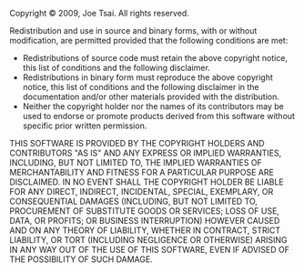 Copyright © 2009, Joe Tsai. All rights reserved.

Redistribution and use in source and binary forms, with or without
modification, are permitted provided that the following conditions are met:

* Redistributions of source code must retain the above copyright notice, this 
list of conditions and the following disclaimer.
* Redistributions in binary form must reproduce the above copyright notice, 
this list of conditions and the following disclaimer in the documentation and/or 
other materials provided with the distribution.
* Neither the copyright holder nor the names of its contributors may be used to 
endorse or promote products derived from this software without specific prior 
written permission.

THIS SOFTWARE IS PROVIDED BY THE COPYRIGHT HOLDERS AND CONTRIBUTORS "AS IS" AND
ANY EXPRESS OR IMPLIED WARRANTIES, INCLUDING, BUT NOT LIMITED TO, THE IMPLIED
WARRANTIES OF MERCHANTABILITY AND FITNESS FOR A PARTICULAR PURPOSE ARE
DISCLAIMED. IN NO EVENT SHALL THE COPYRIGHT HOLDER BE LIABLE FOR ANY
DIRECT, INDIRECT, INCIDENTAL, SPECIAL, EXEMPLARY, OR CONSEQUENTIAL DAMAGES
(INCLUDING, BUT NOT LIMITED TO, PROCUREMENT OF SUBSTITUTE GOODS OR SERVICES;
LOSS OF USE, DATA, OR PROFITS; OR BUSINESS INTERRUPTION) HOWEVER CAUSED AND
ON ANY THEORY OF LIABILITY, WHETHER IN CONTRACT, STRICT LIABILITY, OR TORT
(INCLUDING NEGLIGENCE OR OTHERWISE) ARISING IN ANY WAY OUT OF THE USE OF THIS
SOFTWARE, EVEN IF ADVISED OF THE POSSIBILITY OF SUCH DAMAGE.

